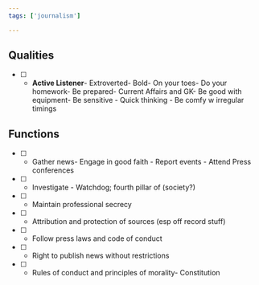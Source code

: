```yaml
---
tags: ['journalism']

---
```


## Qualities

- [ ] - **Active Listener**- Extroverted- Bold- On your toes- Do your homework- Be prepared- Current Affairs and GK- Be good with equipment- Be sensitive - Quick thinking - Be comfy w irregular timings


## Functions

- [ ] - Gather news- Engage in good faith - Report events - Attend Press conferences
- [ ] - Investigate - Watchdog; fourth pillar of (society?)
- [ ] - Maintain professional secrecy
- [ ] - Attribution and protection of sources (esp off record stuff)
- [ ] - Follow press laws and code of conduct
- [ ] - Right to publish news without restrictions
- [ ] - Rules of conduct and principles of morality- Constitution
